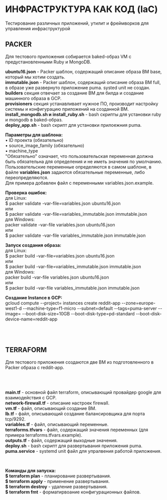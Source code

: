 <h1>ИНФРАСТРУКТУРА КАК КОД (IaC)</h1>
<p>Тестирование различных приложений, утилит и фреймворков для управления инфраструктурой</p>


<h2>PACKER</h2>
<p>Для тестового приложения собирается baked-образ VM с предустановленными Ruby и MongoDB.</p>

<p><b>ubuntu16.json</b> - Packer шаблон, содержащий описание образа ВМ base, который мы хотим создать.<br>
    <b>immutable.json</b> - Packer шаблон, содержащий описание образа ВМ full, в образе уже развернуто приложение puma.
    systed unit не создан.<br>
    <b>builders</b> секция отвечает за создание ВМ для билда и создание машинного образа в GCP.<br>
    <b>provisioners</b> секция устанавливает нужное ПО, производит настройку системы и конфигурацию приложений на
    созданной ВМ.<br>
    <b>install_mongodb.sh и install_ruby.sh</b> - bash скрипты для установки ruby и mongodb в baked-образ.<br>
    <b>deploy_app.sh</b> - bash скрипт для установки прилоежния puma.</p>

<p><b>Параметры для шаблона:</b><br>
    • ID проекта (обязательно)<br>
    • source_image_family (обязательно)<br>
    • machine_type<br>
    "Обязательно" означает, что пользовательская переменная должна быть обязательна для определения и не иметь значения
    по умолчанию.<br>
    Пользовательские переменные определяются в самом шаблоне, в файле <b>variables.json</b> задаются обязательные
    переменные, либо переопределяются.<br>
    Для примера добавлен файл с переменными variables.json.example.</p>

<p><b>Проверка ошибок:</b><br>
    для Linux:<br>
    $ packer validate -var-file=variables.json ubuntu16.json<br>
    или<br>
    $ packer validate -var-file=variables_immutable.json immutable.json<br>
    для Windows:<br>
    packer validate -var-file variables.json ubuntu16.json<br>
    или<br>
    $ packer validate -var-file variables_immutable.json immutable.json</p>

<p><b>Запуск создания образа:</b><br>
    для Linux:<br>
    $ packer build -var-file=variables.json ubuntu16.json<br>
    или<br>
    $ packer build -var-file=variables_immutable.json immutable.json<br>
    для Windows:<br>
    packer build -var-file variables.json ubuntu16.json<br>
    или<br>
    $ packer build -var-file variables_immutable.json immutable.json</p>

<p><b>Создание Instance в GCP:</b><br>
    gcloud compute --project=<project_id> instances create reddit-app --zone=europe-west1-d --machine-type=f1-micro
        --subnet=default --tags=puma-server --image=<reddit-base-or-full-image> --boot-disk-size=10GB
            --boot-disk-type=pd-standard --boot-disk-device-name=reddit-app</p>
<br>
<br>
<h2>TERRAFORM</h2>
<p>Для тестового приложения создаются две ВМ из подготовленного в Packer образа с reddit-app.</p><br>
<br>
<p><b>main.tf</b> - основной файл terraform, описывающий провайдер google для взаимодействия с GCP.<br>
    <b>network-firewall.tf</b> - описание настроек firewall.<br>
    <b>vm.tf</b> - файл, описывающий создание ВМ.<br>
    <b>lb.tf</b> - файл, описывающий создание балансировщика для порта tcp/9292.<br>
    <b>variables.tf</b> - файл, описывающий переменные.<br>
    <b>terraforms.tfvars</b> - файл, содержащий значения переменных (для примера terraforms.tfvars.example).<br>
    <b>outputs.tf</b> - файл, содержащий выходные значения.<br>
    <b>deploy.sh</b> - bash скрипт для развертывания приложения puma.<br>
    <b>puma.service</b> - systemd unit файл для упралвения работой приложения.</p>
<br>
<p><b>Команды для запуска:</b><br>
    <b>$ terraform plan</b> - планирование развертывания.<br>
    <b>$ terraform apply</b> - применение развертывания.<br>
    <b>$ terraform destroy</b> - удаление развертывания.<br>
    <b>$ terraform fmt</b> - форматирвоание конфигурационных файлов.</p>